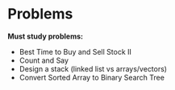# Problems

**Must study problems:**

- Best Time to Buy and Sell Stock II
- Count and Say
- Design a stack (linked list vs arrays/vectors)
- Convert Sorted Array to Binary Search Tree
 
